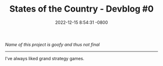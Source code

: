 ﻿---
layout: post
title:  "States of the Country - Devblog #0"
date:   2022-12-15 8:54:31 -0800
categories: devblog
---

*Name of this project is goofy and thus not final*

------

I've always liked grand strategy games.